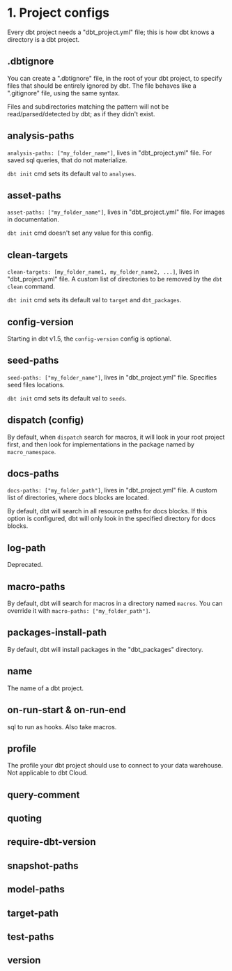 # 1. Project configs
Every dbt project needs a "dbt_project.yml" file; this is how dbt knows a directory is a dbt project.

## .dbtignore
You can create a ".dbtignore" file, in the root of your dbt project, to specify files that should be entirely ignored by dbt. The file behaves like a ".gitignore" file, using the same syntax. 

Files and subdirectories matching the pattern will not be read/parsed/detected by dbt; as if they didn't exist.

## analysis-paths
`analysis-paths: ["my_folder_name"]`, lives in "dbt_project.yml" file. For saved sql queries, that do not materialize. 

`dbt init` cmd sets its default val to `analyses`. 

## asset-paths
`asset-paths: ["my_folder_name"]`, lives in "dbt_project.yml" file. For images in documentation. 

`dbt init` cmd doesn't set any value for this config. 

## clean-targets
`clean-targets: [my_folder_name1, my_folder_name2, ...]`, lives in "dbt_project.yml" file. A custom list of directories to be removed by the `dbt clean` command. 

`dbt init` cmd sets its default val to `target` and `dbt_packages`. 

## config-version
Starting in dbt v1.5, the `config-version` config is optional.

## seed-paths
`seed-paths: ["my_folder_name"]`, lives in "dbt_project.yml" file. Specifies seed files locations. 

`dbt init` cmd sets its default val to `seeds`. 

## dispatch (config)
By default, when `dispatch` search for macros, it will look in your root project first, and then look for implementations in the package named by `macro_namespace`.

## docs-paths
`docs-paths: ["my_folder_path"]`, lives in "dbt_project.yml" file. A custom list of directories, where docs blocks are located.

By default, dbt will search in all resource paths for docs blocks. If this option is configured, dbt will only look in the specified directory for docs blocks.

## log-path
Deprecated.

## macro-paths
By default, dbt will search for macros in a directory named `macros`. You can override it with `macro-paths: ["my_folder_path"]`. 

## packages-install-path
By default, dbt will install packages in the "dbt_packages" directory.

## name
The name of a dbt project.

## on-run-start & on-run-end
sql to run as hooks. Also take macros. 

## profile
The profile your dbt project should use to connect to your data warehouse. Not applicable to dbt Cloud. 

## query-comment










## quoting


## require-dbt-version


## snapshot-paths


## model-paths


## target-path


## test-paths


## version






































